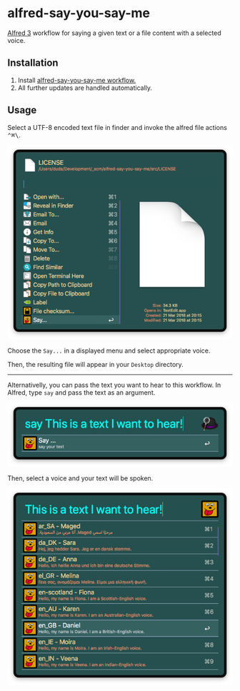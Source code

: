 # alfred-say-you-say-me
[Alfred 3][1] workflow for saying a given text or a file content with a selected voice.

## Installation

1) Install [alfred-say-you-say-me workflow.][2]
2) All further updates are handled automatically.

## Usage

Select a UTF-8 encoded text file in finder and invoke the alfred file actions <kbd>⌃﻿⌘\\</kbd>.

![Alfred actions screenshot](doc/images/alfred-sayyousayme-screenshot_2018-04-03_20.53.12.png?raw=true "")

Choose the `Say...` in a displayed menu and select appropriate voice.

Then, the resulting file will appear in your `Desktop` directory. 

-------------------

Alternativelly, you can pass the text you want to hear to this workflow. In Alfred, type `say` and pass the text as an argument.

![Alfred menu screenshot](doc/images/alfred-sayyousayme-screenshot_2018-04-03_20.49.18.png?raw=true "")

Then, select a voice and your text will be spoken.

![Alfred voice menu screenshot](doc/images/alfred-sayyousayme-screenshot_2018-04-03_20.51.01.png?raw=true "")




[1]: https://www.alfredapp.com/
[2]: https://github.com/vookimedlo/alfred-say-you-say-me/releases/latest
